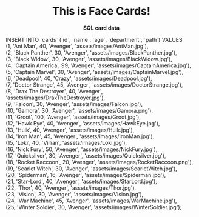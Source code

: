 <h1 align="center">
  <b>This is Face Cards!</b>
</h1>

<p align="center">
    <b>SQL card data</b>
    <p>
    INSERT INTO `cards` (`id`, `name`, `age`, `department`, `path`) VALUES<br>
	(1, 'Ant Man', 40, 'Avenger', 'assets/images/AntMan.jpg'),<br>
	(2, 'Black Panther', 30, 'Avenger', 'assets/images/BlackPanther.jpg'),<br>
	(3, 'Black Widow', 30, 'Avenger', 'assets/images/BlackWidow.jpg'),<br>
	(4, 'Captain America', 99, 'Avenger', 'assets/images/CaptainAmerica.jpg'),<br>
	(5, 'Captain Marvel', 30, 'Avenger', 'assets/images/CaptainMarvel.jpg'),<br>
	(6, 'Deadpool', 40, 'Crazy', 'assets/images/Deadpool.jpg'),<br>
	(7, 'Doctor Strange', 45, 'Avenger', 'assets/images/DoctorStrange.jpg'),<br>
	(8, 'Drax The Destroyer', 40, 'Avenger',<br> 'assets/images/DraxTheDestroyer.jpg'),<br>
	(9, 'Falcon', 30, 'Avenger', 'assets/images/Falcon.jpg'),<br>
	(10, 'Gamora', 30, 'Avenger', 'assets/images/Gamora.png'),<br>
	(11, 'Groot', 100, 'Avenger', 'assets/images/Groot.jpg'),<br>
	(12, 'Hawk Eye', 40, 'Avenger', 'assets/images/HawkEye.jpg'),<br>
	(13, 'Hulk', 40, 'Avenger', 'assets/images/Hulk.jpg'),<br>
	(14, 'Iron Man', 45, 'Avenger', 'assets/images/IronMan.jpg'),<br>
	(15, 'Loki', 40, 'Villian', 'assets/images/Loki.jpg'),<br>
	(16, 'Nick Fury', 50, 'Avenger', 'assets/images/NickFury.jpg'),<br>
	(17, 'Quicksilver', 30, 'Avenger', 'assets/images/Quicksilver.jpg'),<br>
	(18, 'Rocket Raccoon', 20, 'Avenger', 'assets/images/RocketRaccoon.png'),<br>
	(19, 'Scarlet Witch', 30, 'Avenger', 'assets/images/ScarletWitch.jpg'),<br>
	(20, 'Spiderman', 16, 'Avenger', 'assets/images/Spiderman.jpg'),<br>
	(21, 'Star-Lord', 40, 'Avenger', 'assets/images/StarLord.jpg'),<br>
	(22, 'Thor', 40, 'Avenger', 'assets/images/Thor.jpg'),<br>
	(23, 'Vision', 30, 'Avenger', 'assets/images/Vision.jpg'),<br>
	(24, 'War Machine', 45, 'Avenger', 'assets/images/WarMachine.jpg'),<br>
	(25, 'Winter Soldier', 30, 'Avenger', 'assets/images/WinterSoldier.jpg');
    </p>
</p>